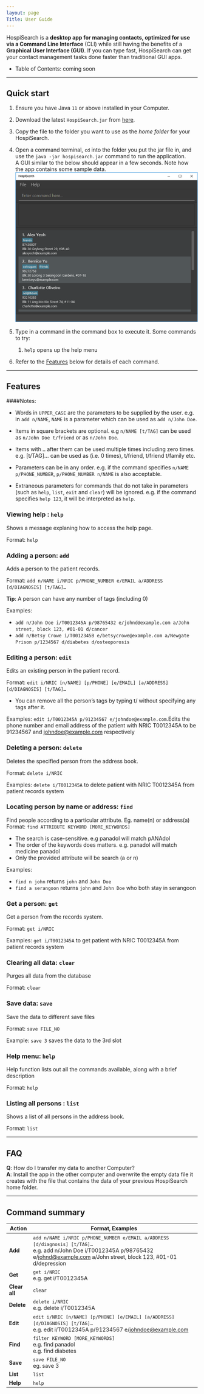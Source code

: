 ```yaml
---
layout: page
Title: User Guide
---
```


HospiSearch is a **desktop app for managing contacts, optimized for use via a Command Line Interface** 
(CLI) while still having the benefits of a **Graphical User Interface (GUI)**. If you can type fast, HospiSearch can get your contact management tasks done faster than traditional GUI apps.

* Table of Contents: coming soon

--------------------------------------------------------------------------------------------------------------------

## Quick start

1. Ensure you have Java `11` or above installed in your Computer.

2. Download the latest `HospiSearch.jar` from [here](https://github.com/AY2223S2-CS2103T-T11-4/tp/releases).

3. Copy the file to the folder you want to use as the _home folder_ for your HospiSearch.

4. Open a command terminal, `cd` into the folder you put the jar file in, and use the `java -jar hospisearch.jar` command to run the application.<br>
   A GUI similar to the below should appear in a few seconds. Note how the app contains some sample data.<br>
   ![Ui](images/Ui.png)
5. Type in a command in the command box to execute it. Some commands to try:
   1. `help` opens up the help menu
6. Refer to the [Features](#features) below for details of each command.

--------------------------------------------------------------------------------------------------------------------

## Features

####Notes:
- Words in `UPPER_CASE` are the parameters to be supplied by the user.
e.g. in `add n/NAME`, `NAME` is a parameter which can be used as `add n/John Doe`.

- Items in square brackets are optional.
e.g `n/NAME [t/TAG]` can be used as `n/John Doe t/friend` or as `n/John Doe`.

- Items with `…` after them can be used multiple times including zero times.
e.g. [t/TAG]…​ can be used as   (i.e. 0 times), t/friend, t/friend t/family etc.
- Parameters can be in any order.
  e.g. if the command specifies `n/NAME p/PHONE_NUMBER`, `p/PHONE_NUMBER n/NAME` is also acceptable.
- Extraneous parameters for commands that do not take in parameters (such as `help`, `list`, `exit` and `clear`) will be ignored.
  e.g. if the command specifies `help 123`, it will be interpreted as `help`.




  
### Viewing help : `help`

Shows a message explaning how to access the help page.

Format: `help`


### Adding a person: `add`

Adds a person to the patient records.

Format: `add n/NAME i/NRIC p/PHONE_NUMBER e/EMAIL a/ADDRESS [d/DIAGNOSIS] [t/TAG]…`


**Tip**: A person can have any number of tags (including 0)


Examples:
* `add n/John Doe i/T0012345A p/98765432 e/johnd@example.com a/John street, block 123, #01-01 d/cancer`
* `add n/Betsy Crowe i/T0012345B e/betsycrowe@example.com a/Newgate Prison p/1234567 d/diabetes d/osteoporosis`



### Editing a person: `edit`

Edits an existing person in the patient record.

Format: `edit i/NRIC [n/NAME] [p/PHONE] [e/EMAIL] [a/ADDRESS] [d/DIAGNOSIS] [t/TAG]…​`

* You can remove all the person’s tags by typing t/ without specifying any tags after it.

Examples: `edit i/T0012345A p/91234567 e/johndoe@example.com`.Edits the phone number and email address of the patient with NRIC T0012345A to be 91234567 and johndoe@example.com respectively


### Deleting a person: `delete`

Deletes the specified person from the address book.

Format: `delete i/NRIC`

Examples: `delete i/T0012345A` to delete patient with NRIC T0012345A from patient records system

### Locating person by name or address: `find`

Find people according to a particular attribute. Eg. name(n) or address(a)
Format: `find ATTRIBUTE KEYWORD [MORE_KEYWORDS]`


* The search is case-sensitive. e.g panadol will match pANAdol
* The order of the keywords does matters. e.g. panadol will match medicine panadol 
* Only the provided attribute will be search (a or n)


Examples:
* `find n john` returns `john` and `John Doe` 
* `find a serangoon` returns `john` and `John Doe` who both stay in serangoon

### Get a person: `get`
Get a person from the records system.

Format: `get i/NRIC`

Examples: `get i/T0012345A` to get patient with NRIC T0012345A from patient records system
  

### Clearing all data: `clear`
Purges all data from the database

Format: `clear`

### Save data: `save`
Save the data to different save files

Format: `save FILE_NO`

Example: `save 3` saves the data to the 3rd slot

### Help menu: `help`
Help function lists out all the commands available, along with a brief description

Format: `help`

### Listing all persons : `list`

Shows a list of all persons in the address book.

Format: `list`


--------------------------------------------------------------------------------------------------------------------

## FAQ

**Q**: How do I transfer my data to another Computer?<br>
**A**: Install the app in the other computer and overwrite the empty data file it creates with the file that contains the data of your previous HospiSearch home folder.

--------------------------------------------------------------------------------------------------------------------

## Command summary

| Action        | Format, Examples                                                                                                                                                                                |
|---------------|-------------------------------------------------------------------------------------------------------------------------------------------------------------------------------------------------|
| **Add**       | `add n/NAME i/NRIC p/PHONE_NUMBER e/EMAIL a/ADDRESS [d/diagnosis] [t/TAG]…​` <br/> e.g. add n/John Doe i/T0012345A p/98765432 e/johnd@example.com a/John street, block 123, #01-01 d/depression |
| **Get**       | `get i/NRIC` <br/> e.g. get i/T0012345A                                                                                                                                                         |
| **Clear all** | `clear`                                                                                                                                                                                         |
| **Delete**    | `delete i/NRIC` <br/> e.g. delete i/T0012345A                                                                                                                                                   |
| **Edit**      | `edit i/NRIC [n/NAME] [p/PHONE] [e/EMAIL] [a/ADDRESS] [d/DIAGNOSIS] [t/TAG]…​` <br/> e.g. edit i/T0012345A p/91234567 e/johndoe@example.com                                                     |
| **Find**      | `filter KEYWORD [MORE_KEYWORDS]` <br/> e.g. find panadol <br/> e.g. find diabetes                                                                                                               |
| **Save**      | `save FILE_NO` <br/> eg. save 3                                                                                                                                                                 |
| **List**      | `list`                                                                                                                                                                                          |
| **Help**      | `help`                                                                                                                                                                                          |
